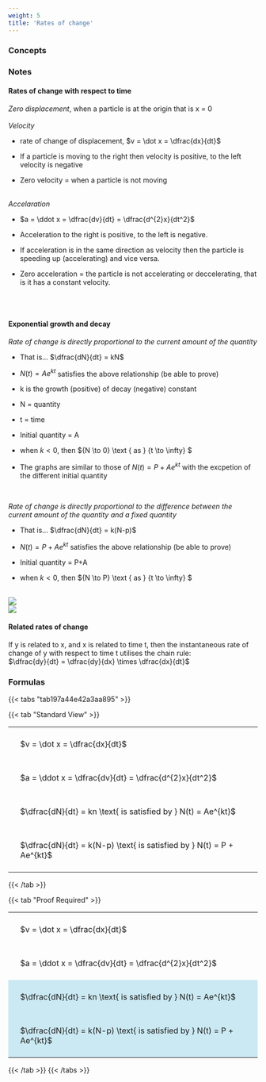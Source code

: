 ```yaml
---
weight: 5
title: 'Rates of change'
---
```




###   Concepts 




###   Notes 

#### Rates of change with respect to time


*Zero displacement*, when a particle is at the origin that is x = 0<br><br>
*Velocity*
 - rate of change of displacement, $v = \dot x = \dfrac{dx}{dt}$

 - If a particle is moving to the right then velocity is positive, to the left velocity is negative

 - Zero velocity = when a particle is not moving
 <br><br>

*Accelaration*
 - $a = \ddot x = \dfrac{dv}{dt} = \dfrac{d^{2}x}{dt^2}$

 - Acceleration to the right is positive, to the left is negative. 

 - If acceleration is in the same direction as velocity then the particle is speeding up (accelerating) and vice versa.

 - Zero acceleration  = the particle is not accelerating or deccelerating, that is it has a constant velocity.

<br><br>

#### Exponential growth and decay

*Rate of change is directly proportional to the current amount of the quantity*
 - That is... $\dfrac{dN}{dt} = kN$
 
 - $N(t) = Ae^{kt}$ satisfies the above relationship (be able to prove)

 - k is the growth (positive) of decay (negative) constant 

 - N = quantity

 - t = time

 - Initial quantity = A

 -  when $k<0$, then ${N \to 0} \text { as } {t \to \infty} $

 -  The graphs are similar to those of $N(t) = P + Ae^{kt}$ with the excpetion of the different initial quantity

<br>

*Rate of change is directly proportional to the difference between the current amount of the quantity and a fixed quantity*
- That is... $\dfrac{dN}{dt} = k(N-p)$

- $N(t) = P + Ae^{kt}$ satisfies the above relationship (be able to prove)

-  Initial quantity  = P+A

- when $k<0$, then ${N \to P} \text { as } {t \to \infty} $

<br>

 <!-- Paramater SiteRoot is defined in config.toml -->
<img class="special-img-class" src="/{{< param SiteRoot >}}/images/ME_C1_ExpGrowthProportionToNLessConstant.jpg" />

<br>

 <!-- Paramater SiteRoot is defined in config.toml -->
<img class="special-img-class" src="/{{< param SiteRoot >}}/images/ME_C1_ExpDecayProportionToNLessConstant.jpg" />


<br>

#### Related rates of change
If y is related to x, and x is related to time t, then the instantaneous rate of change of y with respect to time t utilises the chain rule: <br>
$\dfrac{dy}{dt} = \dfrac{dy}{dx} \times \dfrac{dx}{dt}$



### Formulas
{{< tabs "tab197a44e42a3aa895" >}}

{{< tab "Standard View" >}}

<style type="text/css">
#T_NONE197a44e42a3aa895 th.col_heading {
  text-align: left;
  font-size: 1em;
}
#T_NONE197a44e42a3aa895 td {
  text-align: left;
  font-size: 1em;
  padding: 1.5em;
}
</style>
<table id="T_NONE197a44e42a3aa895">
  <thead>
  </thead>
  <tbody>
    <tr>
      <td id="T_NONE197a44e42a3aa895_row0_col0" class="data row0 col0" >$v = \dot x = \dfrac{dx}{dt}$</td>
    </tr>
    <tr>
      <td id="T_NONE197a44e42a3aa895_row1_col0" class="data row1 col0" >$a = \ddot x = \dfrac{dv}{dt} = \dfrac{d^{2}x}{dt^2}$</td>
    </tr>
    <tr>
      <td id="T_NONE197a44e42a3aa895_row2_col0" class="data row2 col0" >$\dfrac{dN}{dt} = kn \text{ is satisfied by } N(t) = Ae^{kt}$</td>
    </tr>
    <tr>
      <td id="T_NONE197a44e42a3aa895_row3_col0" class="data row3 col0" >$\dfrac{dN}{dt} = k(N-p) \text{ is satisfied by } N(t) = P + Ae^{kt}$</td>
    </tr>
  </tbody>
</table>
{{< /tab >}}

{{< tab "Proof Required" >}}

<style type="text/css">
#T_PROOF_REQUIRED197a44e42a3aa895 th.col_heading {
  text-align: left;
  font-size: 1em;
}
#T_PROOF_REQUIRED197a44e42a3aa895 td {
  text-align: left;
  font-size: 1em;
  padding: 1.5em;
}
#T_PROOF_REQUIRED197a44e42a3aa895_row0_col0, #T_PROOF_REQUIRED197a44e42a3aa895_row1_col0 {
  background-color: rgba(0,0,0,0);
}
#T_PROOF_REQUIRED197a44e42a3aa895_row2_col0, #T_PROOF_REQUIRED197a44e42a3aa895_row3_col0 {
  background-color: rgba(0,150,200, 0.2);
}
</style>
<table id="T_PROOF_REQUIRED197a44e42a3aa895">
  <thead>
  </thead>
  <tbody>
    <tr>
      <td id="T_PROOF_REQUIRED197a44e42a3aa895_row0_col0" class="data row0 col0" >$v = \dot x = \dfrac{dx}{dt}$</td>
    </tr>
    <tr>
      <td id="T_PROOF_REQUIRED197a44e42a3aa895_row1_col0" class="data row1 col0" >$a = \ddot x = \dfrac{dv}{dt} = \dfrac{d^{2}x}{dt^2}$</td>
    </tr>
    <tr>
      <td id="T_PROOF_REQUIRED197a44e42a3aa895_row2_col0" class="data row2 col0" >$\dfrac{dN}{dt} = kn \text{ is satisfied by } N(t) = Ae^{kt}$</td>
    </tr>
    <tr>
      <td id="T_PROOF_REQUIRED197a44e42a3aa895_row3_col0" class="data row3 col0" >$\dfrac{dN}{dt} = k(N-p) \text{ is satisfied by } N(t) = P + Ae^{kt}$</td>
    </tr>
  </tbody>
</table>
{{< /tab >}}
{{< /tabs >}}
